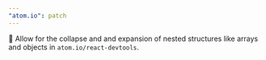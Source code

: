 ```yaml
---
"atom.io": patch
---
```


💄 Allow for the collapse and and expansion of nested structures like arrays and objects in `atom.io/react-devtools`.

